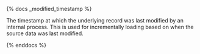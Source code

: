 {% docs _modified_timestamp %}

The timestamp at which the underlying record was last modified by an internal process.
This is used for incrementally loading based on when the source data was last modified.

{% enddocs %}
